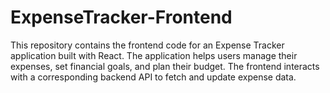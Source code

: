 # ExpenseTracker-Frontend
This repository contains the frontend code for an Expense Tracker application built with React. The application helps users manage their expenses, set financial goals, and plan their budget. The frontend interacts with a corresponding backend API to fetch and update expense data.
